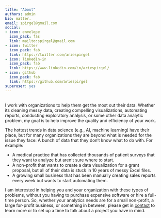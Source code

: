 ```yaml
---
title: "About"
authors: admin
bio: matter.
email: spirgel@gmail.com
social:
- icon: envelope
  icon_pack: fas
  link: mailto:spirgel@gmail.com
- icon: twitter
  icon_pack: fab
  link: https://twitter.com/ariespirgel
- icon: linkedin-in
  icon_pack: fab
  link: https://www.linkedin.com/in/ariespirgel/
- icon: github
  icon_pack: fab
  link: https://github.com/ariespirgel
superuser: yes
---
```

<br />
I work with organizations to help them get the most out their data. Whether its cleaning messy data, creating compelling visualizations, automating reports, conducting exploratory analysis, or some other data analytic problem, my goal is to help improve the quality and efficiency of your work. 

  The hottest trends in data science (e.g., AI, machine learning) have their place, but for many organizations they are beyond what is needed for the issue they face: A bunch of data that they don’t know what to do with. For example:
  
* A medical practice that has collected thousands of patient surveys that they want to analyze but aren’t sure where to start. 
* A non-profit that wants to create a data visualization for a grant proposal, but all of their data is stuck in 10 years of messy Excel files.  
* A growing small business that has been manually creating sales reports every week but wants to start automating them.  

I am interested in helping you and your organization with these types of problems, without you having to purchase expensive software or hire a full-time person. So, whether your analytics needs are for a small non-profit, a large for-profit business, or something in between, please get in [contact](mailto:spirgel@gmail.com) to learn more or to set up a time to talk about a project you have in mind.

